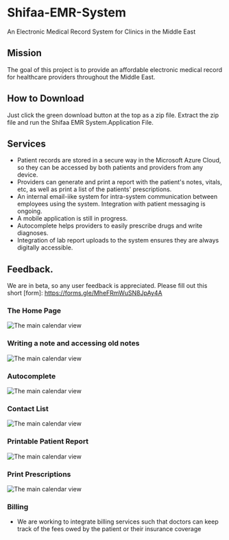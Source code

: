# Shifaa-EMR-System
An Electronic Medical Record System for Clinics in the Middle East


## Mission
The goal of this project is to provide an affordable electronic medical record for healthcare providers throughout the 
Middle East. 


## How to Download

Just click the green download button at the top as a zip file. Extract the zip file and run the Shifaa EMR System.Application File. 


## Services

- Patient records are stored in a secure way in the Microsoft Azure Cloud, so they can be accessed by both patients
and providers from any device.
- Providers can generate and print a report with the patient's notes, vitals, etc, as well as print a list of the patients'
prescriptions.
- An internal email-iike system for intra-system communication between employees using the system. Integration with 
patient messaging is ongoing. 
- A mobile application is still in progress. 
- Autocomplete helps providers to easily prescribe drugs and write diagnoses. 
- Integration of lab report uploads to the system ensures they are always digitally accessible. 


## Feedback.
We are in beta, so any user feedback is appreciated. Please fill out this short [form]: https://forms.gle/MheFRmWuSN8JpAy4A


### The Home Page

<img src = "https://github.com/lxa215/Shifaa-EMR-System/blob/master/Shifaa%20Screenshots/Screen%20Shot%202020-01-08%20at%208.10.56%20PM.png?raw=true"
  alt= "The main calendar view"
  style = "align: center; width = 200px;"/>
  
### Writing a note and accessing old notes


<img src = "https://github.com/lxa215/Shifaa-EMR-System/blob/master/Shifaa%20Screenshots/Screen%20Shot%202020-01-08%20at%208.36.27%20PM.png?raw=true"
  alt= "The main calendar view"
  style = "align: center; width = 200px;"/>
  
### Autocomplete


<img src = "https://github.com/lxa215/Shifaa-EMR-System/blob/master/Shifaa%20Screenshots/Screen%20Shot%202020-01-08%20at%208.31.55%20PM.png?raw=true"
  alt= "The main calendar view"
  style = "align: center; width = 200px;"/>


### Contact List 
<img src = "https://github.com/lxa215/Shifaa-EMR-System/blob/master/Shifaa%20Screenshots/Screen%20Shot%202020-01-08%20at%208.42.10%20PM.png?raw=true"
  alt= "The main calendar view"
  style = "align: center; width = 200px;"/>

### Printable Patient Report
<img src = "https://github.com/lxa215/Shifaa-EMR-System/blob/master/Shifaa%20Screenshots/Screen%20Shot%202020-01-08%20at%209.02.39%20PM.png?raw=true"
  alt= "The main calendar view"
  style = "align: center; width = 200px;"/>


### Print Prescriptions
<img src = "https://github.com/lxa215/Shifaa-EMR-System/blob/master/Shifaa%20Screenshots/Screen%20Shot%202020-01-08%20at%209.01.36%20PM.png?raw=true"
  alt= "The main calendar view"
  style = "align: center; width = 200px;"/>




### Billing 
- We are working to integrate billing services such that doctors can keep track of the fees owed by the patient or their 
insurance coverage

